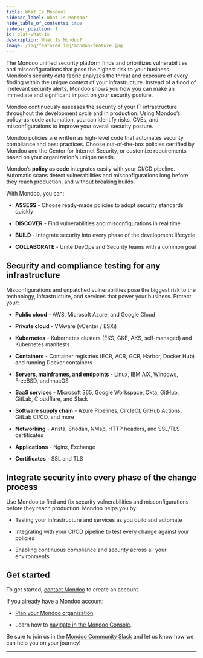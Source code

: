 ```yaml
---
title: What Is Mondoo?
sidebar_label: What Is Mondoo?
hide_table_of_contents: true
sidebar_position: 1
id: plat-what-is
description: What Is Mondoo?
image: /img/featured_img/mondoo-feature.jpg
---
```


The Mondoo unified security platform finds and prioritizes vulnerabilities and misconfigurations that pose the highest risk to your business. Mondoo's security data fabric analyzes the threat and exposure of every finding within the unique context of your infrastructure. Instead of a flood of irrelevant security alerts, Mondoo shows you how you can make an immediate and significant impact on your security posture.

Mondoo continuously assesses the security of your IT infrastructure throughout the development cycle and in production. Using Mondoo’s policy-as-code automation, you can identify risks, CVEs, and misconfigurations to improve your overall security posture.

Mondoo policies are written as high-level code that automates security compliance and best practices. Choose out-of-the-box policies certified by Mondoo and the Center for Internet Security, or customize requirements based on your organization’s unique needs.

Mondoo’s **policy as code** integrates easily with your CI/CD pipeline. Automatic scans detect vulnerabilities and misconfigurations long before they reach production, and without breaking builds.

With Mondoo, you can:

- **ASSESS** - Choose ready-made policies to adopt security standards quickly

- **DISCOVER** - Find vulnerabilities and misconfigurations in real time

- **BUILD** - Integrate security into every phase of the development lifecycle

- **COLLABORATE** - Unite DevOps and Security teams with a common goal

## Security and compliance testing for any infrastructure

Misconfigurations and unpatched vulnerabilities pose the biggest risk to the technology, infrastructure, and services that power your business. Protect your:

- **Public cloud** - AWS, Microsoft Azure, and Google Cloud

- **Private cloud** - VMware (vCenter / ESXi)

- **Kubernetes** - Kubernetes clusters (EKS, GKE, AKS, self-managed) and Kubernetes manifests

- **Containers** - Container registries (ECR, ACR, GCR, Harbor, Docker Hub) and running Docker containers

- **Servers, mainframes, and endpoints** - Linux, IBM AIX, Windows, FreeBSD, and macOS

- **SaaS services** - Microsoft 365, Google Workspace, Okta, GitHub, GitLab, Cloudflare, and Slack

- **Software supply chain** - Azure Pipelines, CircleCI, GitHub Actions, GitLab CI/CD, and more

- **Networking** - Arista, Shodan, NMap, HTTP headers, and SSL/TLS certificates

- **Applications** - Nginx, Exchange

- **Certificates** - SSL and TLS

## Integrate security into every phase of the change process

Use Mondoo to find and fix security vulnerabilities and misconfigurations before they reach production. Mondoo helps you by:

- Testing your infrastructure and services as you build and automate

- Integrating with your CI/CD pipeline to test every change against your policies

- Enabling continuous compliance and security across all your environments

## Get started

To get started, [contact Mondoo](https://mondoo.com/contact) to create an account.

If you already have a Mondoo account:

- [Plan your Mondoo organization](/platform/start/organize/overview).

- Learn how to [navigate in the Mondoo Console](/platform/start/navigate).

Be sure to join us in the [Mondoo Community Slack](https://mondoo.link/slack) and let us know how we can help you on your journey!

---
